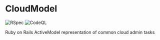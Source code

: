 CloudModel
==========

![RSpec](https://github.com/cloudmodel/cloudmodel/workflows/RSpec/badge.svg)
![CodeQL](https://github.com/cloudmodel/cloudmodel/workflows/CodeQL/badge.svg)

Ruby on Rails ActiveModel representation of common cloud admin tasks

